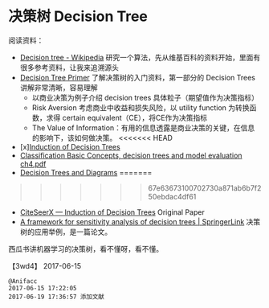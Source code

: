 # 决策树 Decision Tree

阅读资料：

- [Decision tree - Wikipedia](https://en.wikipedia.org/wiki/Decision_tree) 研究一个算法，先从维基百科的资料开始，里面有很多参考资料，让我来追溯源头
- [Decision Tree Primer](http://www.public.asu.edu/~kirkwood/DAStuff/decisiontrees/index.html) 了解决策树的入门资料，第一部分的 Decision Trees 讲解非常清晰，容易理解
  - 以商业决策为例子介绍 decision trees 具体粒子（期望值作为决策指标）
  - Risk Aversion 考虑商业中收益和损失风险，以 utility function 为转换函数，求得 certain equivalent（CE），将CE作为决策指标
  - The Value of Information：有用的信息透露是商业决策的关键，在信息的影响下，该如何做决策。
<<<<<<< HEAD
- [x][Induction of Decision Trees](http://dl.acm.org/citation.cfm?id=637969)
- [Classification Basic Concepts, decision trees and model evaluation ch4.pdf](https://www-users.cs.umn.edu/~kumar/dmbook/ch4.pdf)
- [Decision Trees and Diagrams](http://dl.acm.org/citation.cfm?id=356898)
=======
>>>>>>> 67e63673100702730a871ab6b7f250ebdac4df61
- [CiteSeerX — Induction of Decision Trees](http://citeseer.ist.psu.edu/viewdoc/summary?doi=10.1.1.167.3624) Original Paper
- [A framework for sensitivity analysis of decision trees | SpringerLink](https://link.springer.com/article/10.1007/s10100-017-0479-6) 决策树的应用举例，是一篇论文。

西瓜书讲机器学习的决策树，看不懂呀，看不懂。

【3wd4】 2017-06-15

```
@Anifacc
2017-06-15 17:22:05
2017-06-19 17:36:57 添加文献
```
